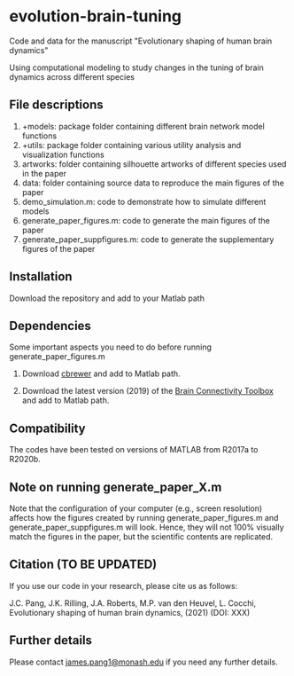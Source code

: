 # evolution-brain-tuning
Code and data for the manuscript "Evolutionary shaping of human brain dynamics"

Using computational modeling to study changes in the tuning of brain dynamics across different species

## File descriptions

1. +models: package folder containing different brain network model functions
2. +utils: package folder containing various utility analysis and visualization functions
3. artworks: folder containing silhouette artworks of different species used in the paper
4. data: folder containing source data to reproduce the main figures of the paper
5. demo_simulation.m: code to demonstrate how to simulate different models
6. generate_paper_figures.m: code to generate the main figures of the paper
7. generate_paper_suppfigures.m: code to generate the supplementary figures of the paper

## Installation

Download the repository and add to your Matlab path

## Dependencies

Some important aspects you need to do before running generate_paper_figures.m

1. Download [cbrewer](https://au.mathworks.com/matlabcentral/fileexchange/34087-cbrewer-colorbrewer-schemes-for-matlab) and add to Matlab path.

2. Download the latest version (2019) of the [Brain Connectivity Toolbox](https://sites.google.com/site/bctnet/) and add to Matlab path.

## Compatibility

The codes have been tested on versions of MATLAB from R2017a to R2020b.

## Note on running generate_paper_X.m

Note that the configuration of your computer (e.g., screen resolution) affects how the figures created by running generate_paper_figures.m and generate_paper_suppfigures.m will look. Hence, they will not 100% visually match the figures in the paper, but the scientific contents are replicated.

## Citation (TO BE UPDATED)

If you use our code in your research, please cite us as follows:

J.C. Pang, J.K. Rilling, J.A. Roberts, M.P. van den Heuvel, L. Cocchi, Evolutionary shaping of human brain dynamics, (2021) (DOI: XXX)

## Further details

Please contact james.pang1@monash.edu if you need any further details.
